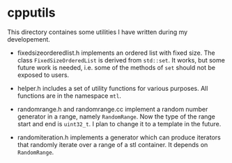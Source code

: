 cpputils
========

This directory containes some utilities I have written during my developement.

* fixedsizeorderedlist.h implements an ordered list with fixed size. 
The class `FixedSizeOrderedList` is derived from `std::set`. It works, 
but some future work is needed, i.e. some of the methods of `set` should not be 
exposed to users.

* helper.h includes a set of utility functions for various purposes. All functions 
are in the namespace `mtl`.

* randomrange.h and randomrange.cc implement a random number generator in a range,
namely `RandomRange`.  Now the type of the range start and end is `uint32_t`. 
I plan to change it to a template in the future.

* randomiteration.h implements a generator which can produce iterators that randomly
iterate over a range of a stl container. It depends on `RandomRange`.
